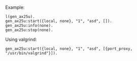 

Example:

    l(gen_ax25u).
    gen_ax25u:start({local, none}, "1", "asd", []).
    gen_ax25u:info(none).
    gen_ax25u:stop(none).

Using valgrind:

    gen_ax25u:start({local, none}, "1", "asd", [{port_proxy, "/usr/bin/valgrind"}]).
